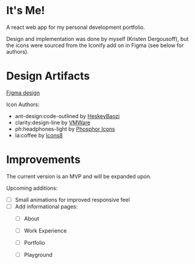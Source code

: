 # It's Me! #

A react web app for my personal development portfolio. 

Design and implementation was done by myself (Kristen Dergousoff), but the icons were sourced from the Iconify add on in Figma (see below for authors).

# Design Artifacts #

[Figma design](https://www.figma.com/file/t3Gbv3puIn7HqzUg0xVAuR/portfolio-site?t=UwZ1ZoLB4FDLt5yS-1)

Icon Authors:
  - ant-design:code-outlined by [HeskeyBaozi](https://github.com/ant-design/ant-design-icons)
  - clarity:design-line by [VMWare](https://github.com/vmware/clarity)
  - ph:headphones-light by [Phosphor Icons](https://github.com/phosphor-icons/phosphor-icons)
  - la:coffee by [Icons8](https://github.com/icons8/line-awesome)
  
# Improvements #

The current version is an MVP and will be expanded upon.

Upcoming additions:

- [ ] Small animations for improved responsive feel
- [ ] Add informational pages:
  - [ ] About
  - [ ] Work Experience
  - [ ] Portfolio
  - [ ] Playground
  
